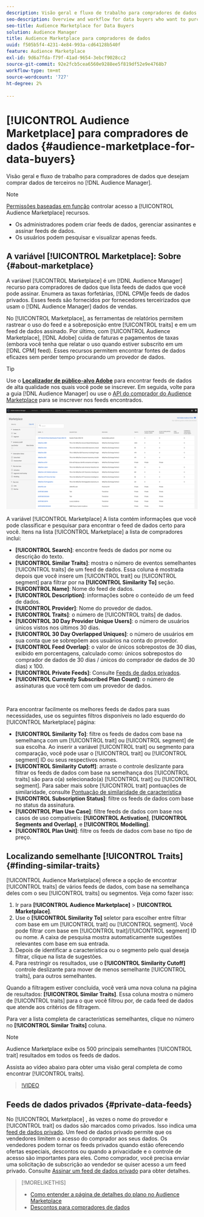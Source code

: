 ```yaml
---
description: Visão geral e fluxo de trabalho para compradores de dados que desejam comprar dados de terceiros no Audience Manager
seo-description: Overview and workflow for data buyers who want to purchase third-party data from within Audience Manager
seo-title: Audience Marketplace for Data Buyers
solution: Audience Manager
title: Audience Marketplace para compradores de dados
uuid: f505b5f4-4231-4e84-993a-cd64128b540f
feature: Audience Marketplace
exl-id: 9d6a7fda-f79f-41ad-9654-3ebcf9028cc2
source-git-commit: 92e2fcb5cea6560e9288ee5f819df52e9e4768b7
workflow-type: tm+mt
source-wordcount: '727'
ht-degree: 2%

---
```


# [!UICONTROL Audience Marketplace] para compradores de dados {#audience-marketplace-for-data-buyers}

Visão geral e fluxo de trabalho para compradores de dados que desejam comprar dados de terceiros no [!DNL Audience Manager].

>[!NOTE]
>[Permissões baseadas em função](../../../reporting/reports-dashboard.md) controlar acesso a [!UICONTROL Audience Marketplace] recursos.
>
>* Os administradores podem criar feeds de dados, gerenciar assinantes e assinar feeds de dados.
>* Os usuários podem pesquisar e visualizar apenas feeds.


## A variável [!UICONTROL Marketplace]: Sobre {#about-marketplace}

A variável [!UICONTROL Marketplace] é um [!DNL Audience Manager] recurso para compradores de dados que lista feeds de dados que você pode assinar. Enumera as taxas forfetárias, [!DNL CPM]e feeds de dados privados. Esses feeds são fornecidos por fornecedores terceirizados que usam o [!DNL Audience Manager] dados de vendas.

No [!UICONTROL Marketplace], as ferramentas de relatórios permitem rastrear o uso do feed e a sobreposição entre [!UICONTROL traits] e em um feed de dados assinado. Por último, com [!UICONTROL Audience Marketplace], [!DNL Adobe] cuida de faturas e pagamentos de taxas (embora você tenha que relatar o uso quando estiver subscrito em um [!DNL CPM] feed). Esses recursos permitem encontrar fontes de dados eficazes sem perder tempo procurando um provedor de dados.

>[!TIP]
>
>Use o **[Localizador de público-alvo Adobe](https://www.adobe-audience-finder.com/)** para encontrar feeds de dados de alta qualidade nos quais você pode se inscrever. Em seguida, volte para a guia [!DNL Audience Manager] ou use o [API do comprador do Audience Marketplace](https://bank.demdex.com/portal/swagger/index.html#/Audience_Marketplace_Buyer_API) para se inscrever nos feeds encontrados.

![comprador-marketplace-visão geral](assets/buyer-marketplace-overview.png)

A variável [!UICONTROL Marketplace] A lista contém informações que você pode classificar e pesquisar para encontrar o feed de dados certo para você. Itens na lista [!UICONTROL Marketplace] a lista de compradores inclui:

* **[!UICONTROL Search]**: encontre feeds de dados por nome ou descrição do texto.
* **[!UICONTROL Similar Traits]**: mostra o número de eventos semelhantes [!UICONTROL traits] de um feed de dados. Essa coluna é mostrada depois que você insere um [!UICONTROL trait] ou [!UICONTROL segment] para filtrar por na **[!UICONTROL Similarity To]** seção.
* **[!UICONTROL Name]**: Nome do feed de dados.
* **[!UICONTROL Description]**: informações sobre o conteúdo de um feed de dados.
* **[!UICONTROL Provider]**: Nome do provedor de dados.
* **[!UICONTROL Traits]**: o número de [!UICONTROL traits] de dados.
* **[!UICONTROL 30 Day Provider Unique Users]**: o número de usuários únicos vistos nos últimos 30 dias.
* **[!UICONTROL 30 Day Overlapped Uniques]**: o número de usuários em sua conta que se sobrepõem aos usuários na conta do provedor.
* **[!UICONTROL Feed Overlap]**: o valor de únicos sobrepostos de 30 dias, exibido em porcentagens, calculado como: únicos sobrepostos do comprador de dados de 30 dias / únicos do comprador de dados de 30 dias) x 100.
* **[!UICONTROL Private Feeds]**: Consulte [Feeds de dados privados](../../../features/audience-marketplace/marketplace-private-feeds.md).
* **[!UICONTROL Currently Subscribed Plan Count]**: o número de assinaturas que você tem com um provedor de dados.

 

Para encontrar facilmente os melhores feeds de dados para suas necessidades, use os seguintes filtros disponíveis no lado esquerdo do [!UICONTROL Marketplace] página:

* **[!UICONTROL Similarity To]**: filtre os feeds de dados com base na semelhança com um [!UICONTROL trait] ou [!UICONTROL segment] de sua escolha. Ao inserir a variável [!UICONTROL trait] ou segmento para comparação, você pode usar o [!UICONTROL trait] ou [!UICONTROL segment] ID ou seus respectivos nomes.
* **[!UICONTROL Similarity Cutoff]**: arraste o controle deslizante para filtrar os feeds de dados com base na semelhança dos [!UICONTROL traits] são para o(a) selecionado(a) [!UICONTROL trait] ou [!UICONTROL segment]. Para saber mais sobre [!UICONTROL trait] pontuações de similaridade, consulte [Pontuação de similaridade de característica](../../segments/trait-recommendations.md#trait-similarity-score)
* **[!UICONTROL Subscription Status]**: filtre os feeds de dados com base no status da assinatura.
* **[!UICONTROL Plan Use Case]**: filtre feeds de dados com base nos casos de uso compatíveis: **[!UICONTROL Activation]**, **[!UICONTROL Segments and Overlap]**, e **[!UICONTROL Modelling]**.
* **[!UICONTROL Plan Unit]**: filtre os feeds de dados com base no tipo de preço.

## Localizando semelhante [!UICONTROL Traits] {#finding-similar-traits}

[!UICONTROL Audience Marketplace] oferece a opção de encontrar [!UICONTROL traits] de vários feeds de dados, com base na semelhança deles com o seu [!UICONTROL traits] ou segmentos. Veja como fazer isso:

1. Ir para **[!UICONTROL Audience Marketplace]** > **[!UICONTROL Marketplace]**.
2. Use o **[!UICONTROL Similarity To]** seletor para escolher entre filtrar com base em um [!UICONTROL trait] ou [!UICONTROL segment]. Você pode filtrar com base em [!UICONTROL trait]/[!UICONTROL segment] ID ou nome. A caixa de pesquisa mostra automaticamente sugestões relevantes com base em sua entrada.
3. Depois de identificar a característica ou o segmento pelo qual deseja filtrar, clique na lista de sugestões.
4. Para restringir os resultados, use o **[!UICONTROL Similarity Cutoff]** controle deslizante para mover de menos semelhante [!UICONTROL traits], para outros semelhantes.

Quando a filtragem estiver concluída, você verá uma nova coluna na página de resultados: **[!UICONTROL Similar Traits]**. Essa coluna mostra o número de [!UICONTROL traits] para o que você filtrou por, de cada feed de dados que atende aos critérios de filtragem.

Para ver a lista completa de características semelhantes, clique no número no **[!UICONTROL Similar Traits]** coluna.

>[!NOTE]
>
> Audience Marketplace exibe os 500 principais semelhantes [!UICONTROL trait] resultados em todos os feeds de dados.

Assista ao vídeo abaixo para obter uma visão geral completa de como encontrar [!UICONTROL traits].

>[!VIDEO](https://video.tv.adobe.com/v/29370/)

## Feeds de dados privados {#private-data-feeds}

No [!UICONTROL Marketplace] , às vezes o nome do provedor e [!UICONTROL trait] os dados são marcados como privados. Isso indica uma [feed de dados privado](../../../features/audience-marketplace/marketplace-private-feeds.md). Um feed de dados privado permite que os vendedores limitem o acesso do comprador aos seus dados. Os vendedores podem tornar os feeds privados quando estão oferecendo ofertas especiais, descontos ou quando a privacidade e o controle de acesso são importantes para eles. Como comprador, você precisa enviar uma solicitação de subscrição ao vendedor se quiser acesso a um feed privado. Consulte [Assinar um feed de dados privado](../../../features/audience-marketplace/marketplace-data-buyers/marketplace-manage-subscriptions.md#subscript-private-data-feed) para obter detalhes.

>[!MORELIKETHIS]
>
>* [Como entender a página de detalhes do plano no Audience Marketplace](../../../features/audience-marketplace/marketplace-data-buyers/marketplace-manage-subscriptions.md#marketplace-buyer-details)
>* [Descontos para compradores de dados](../../../features/audience-marketplace/marketplace-data-buyers/marketplace-manage-subscriptions.md#buyer-discount)

